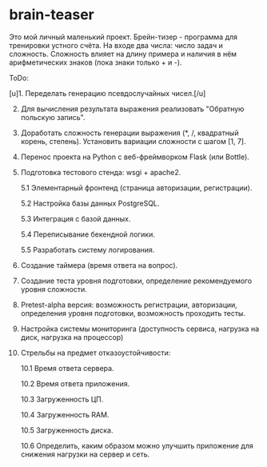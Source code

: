 # brain-teaser


Это мой личный маленький проект. Брейн-тизер - программа для тренировки устного счёта. На входе два числа: число задач и сложность. Сложность влияет на длину примера и наличия в нём арифметических знаков (пока знаки только + и -).


ToDo:

[u]1. Переделать генерацию псевдослучайных чисел.[/u]

2. Для вычисления результата выражения реализовать "Обратную польскую запись".

3. Доработать сложность генерации выражения (*, /, квадратный корень, степень). Установить вариации сложности с шагом [1, 7].

4. Перенос проекта на Python с веб-фреймворком Flask (или Bottle).


5. Подготовка тестового стенда: wsgi + apache2.

	5.1 Элементарный фронтенд (страница авторизации, регистрации).

	5.2 Настройка базы данных PostgreSQL.

	5.3 Интеграция с базой данных.

	5.4 Переписывание бекендной логики.

	5.5 Разработать систему логирования.


6. Создание таймера (время ответа на вопрос).

7. Создание теста уровня подготовки, определение рекомендуемого уровня сложности.

8. Pretest-alpha версия: возможность регистрации, авторизации, определения уровня подготовки, возможность проходить тесты.

9. Настройка системы мониторинга (доступность сервиса, нагрузка на диск, нагрузка на процессор)


10. Стрельбы на предмет отказоустойчивости: 

	10.1 Время ответа сервера.

	10.2 Время ответа приложения.

	10.3 Загруженность ЦП.

	10.4 Загруженность RAM.

	10.5 Загруженность диска.

	10.6 Определить, каким образом можно улучшить приложение для снижения нагрузки на сервер и сеть.